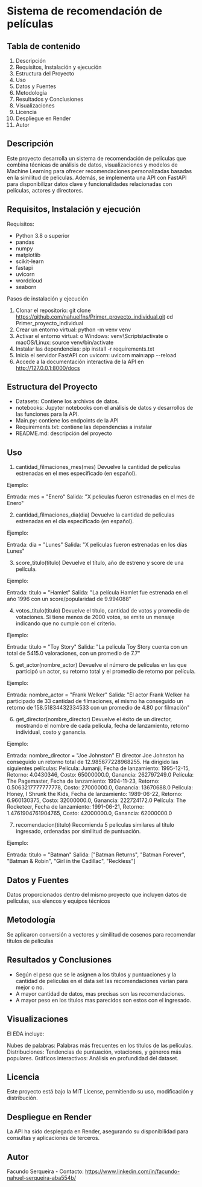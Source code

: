 # Sistema de recomendación de películas

## Tabla de contenido

1.	Descripción
2.	Requisitos, Instalación y ejecución
3.	Estructura del Proyecto
4.	Uso
5.	Datos y Fuentes
6.	Metodología
7.	Resultados y Conclusiones
8.	Visualizaciones
9.	Licencia
10.	Despliegue en Render
11.	Autor

## Descripción

Este proyecto desarrolla un sistema de recomendación de películas que combina técnicas de análisis de datos, visualizaciones y modelos de Machine Learning para ofrecer recomendaciones personalizadas basadas en la similitud de películas. Además, se implementa una API con FastAPI para disponibilizar datos clave y funcionalidades relacionadas con películas, actores y directores.

## Requisitos, Instalación y ejecución

Requisitos:
+	Python 3.8 o superior
+	pandas
+	numpy
+	matplotlib
+	scikit-learn
+	fastapi
+	uvicorn
+	wordcloud
+	seaborn

Pasos de instalación y ejecución

1.	Clonar el repositorio: git clone https://github.com/nahuelfns/Primer_proyecto_individual.git
cd Primer_proyecto_individual
2.	Crear un entorno virtual: python -m venv venv
3.	Activar el entorno virtual:
o	Windows: venv\Scripts\activate
o	macOS/Linux: source venv/bin/activate
4.	Instalar las dependencias: pip install -r requirements.txt
5. Inicia el servidor FastAPI con uvicorn: uvicorn main:app --reload
6. Accede a la documentación interactiva de la API en http://127.0.0.1:8000/docs

## Estructura del Proyecto

+	Datasets: Contiene los archivos de datos.
+	notebooks: Jupyter notebooks con el análisis de datos y desarrollos de las funciones para la API.
+	Main.py: contiene los endpoints de la API
+	Requirements.txt: contiene las dependencias a instalar 
+	README.md: descripción del proyecto

## Uso

1. cantidad_filmaciones_mes(mes)
Devuelve la cantidad de películas estrenadas en el mes especificado (en español).

Ejemplo:

Entrada: mes = "Enero"
Salida: "X películas fueron estrenadas en el mes de Enero"

2. cantidad_filmaciones_dia(dia)
Devuelve la cantidad de películas estrenadas en el día especificado (en español).

Ejemplo:

Entrada: dia = "Lunes"
Salida: "X películas fueron estrenadas en los días Lunes"

3. score_titulo(titulo)
Devuelve el título, año de estreno y score de una película.

Ejemplo:

Entrada: titulo = "Hamlet"
Salida: "La película Hamlet fue estrenada en el año 1996 con un score/popularidad de 9.994088"

4. votos_titulo(titulo)
Devuelve el título, cantidad de votos y promedio de votaciones. Si tiene menos de 2000 votos, se emite un mensaje indicando que no cumple con el criterio.

Ejemplo:

Entrada: titulo = "Toy Story"
Salida: "La película Toy Story cuenta con un total de 5415.0 valoraciones, con un promedio de 7.7"

5. get_actor(nombre_actor)
Devuelve el número de películas en las que participó un actor, su retorno total y el promedio de retorno por película.

Ejemplo:

Entrada: nombre_actor = "Frank Welker"
Salida: "El actor Frank Welker ha participado de 33 cantidad de filmaciones, el mismo ha conseguido un retorno de 158.51834432334533 con un promedio de 4.80 por filmación"

6. get_director(nombre_director)
Devuelve el éxito de un director, mostrando el nombre de cada película, fecha de lanzamiento, retorno individual, costo y ganancia.

Ejemplo:

Entrada: nombre_director = "Joe Johnston"
El director Joe Johnston ha conseguido un retorno total de 12.985677228968255.
Ha dirigido las siguientes películas:
Película: Jumanji, Fecha de lanzamiento: 1995-12-15, Retorno: 4.0430346, Costo: 65000000.0, Ganancia: 262797249.0
Película: The Pagemaster, Fecha de lanzamiento: 1994-11-23, Retorno: 0.5063217777777778, Costo: 27000000.0, Ganancia: 13670688.0
Película: Honey, I Shrunk the Kids, Fecha de lanzamiento: 1989-06-22, Retorno: 6.960130375, Costo: 32000000.0, Ganancia: 222724172.0
Película: The Rocketeer, Fecha de lanzamiento: 1991-06-21, Retorno: 1.4761904761904765, Costo: 42000000.0, Ganancia: 62000000.0

7. recomendacion(titulo)
Recomienda 5 películas similares al título ingresado, ordenadas por similitud de puntuación.

Ejemplo:

Entrada: titulo = "Batman"
Salida: ["Batman Returns", "Batman Forever", "Batman & Robin", "Girl in the Cadillac", "Reckless"]

## Datos y Fuentes

Datos proporcionados dentro del mismo proyecto que incluyen datos de películas, sus elencos y equipos técnicos

## Metodología

Se aplicaron conversión a vectores y similitud de cosenos para recomendar títulos de películas

## Resultados y Conclusiones

+	Según el peso que se le asignen a los títulos y puntuaciones y la cantidad de peliculas en el data set las recomendaciones varían para mejor o no.
+	A mayor cantidad de datos, mas precisas son las recomendaciones.
+	A mayor peso en los títulos mas parecidos son estos con el ingresado.

## Visualizaciones

El EDA incluye:

Nubes de palabras: Palabras más frecuentes en los títulos de las películas.
Distribuciones: Tendencias de puntuación, votaciones, y géneros más populares.
Gráficos interactivos: Análisis en profundidad del dataset.

## Licencia

Este proyecto está bajo la MIT License, permitiendo su uso, modificación y distribución.

## Despliegue en Render

La API ha sido desplegada en Render, asegurando su disponibilidad para consultas y aplicaciones de terceros.

## Autor
Facundo Serqueira - Contacto: https://www.linkedin.com/in/facundo-nahuel-serqueira-aba554b/
